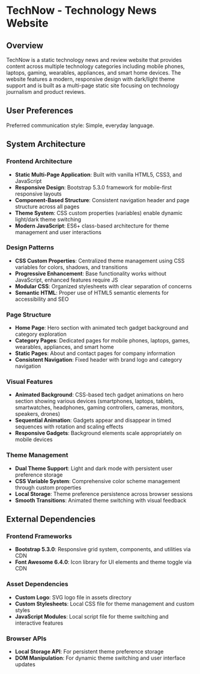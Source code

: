 # TechNow - Technology News Website

## Overview

TechNow is a static technology news and review website that provides content across multiple technology categories including mobile phones, laptops, gaming, wearables, appliances, and smart home devices. The website features a modern, responsive design with dark/light theme support and is built as a multi-page static site focusing on technology journalism and product reviews.

## User Preferences

Preferred communication style: Simple, everyday language.

## System Architecture

### Frontend Architecture
- **Static Multi-Page Application**: Built with vanilla HTML5, CSS3, and JavaScript
- **Responsive Design**: Bootstrap 5.3.0 framework for mobile-first responsive layouts
- **Component-Based Structure**: Consistent navigation header and page structure across all pages
- **Theme System**: CSS custom properties (variables) enable dynamic light/dark theme switching
- **Modern JavaScript**: ES6+ class-based architecture for theme management and user interactions

### Design Patterns
- **CSS Custom Properties**: Centralized theme management using CSS variables for colors, shadows, and transitions
- **Progressive Enhancement**: Base functionality works without JavaScript, enhanced features require JS
- **Modular CSS**: Organized stylesheets with clear separation of concerns
- **Semantic HTML**: Proper use of HTML5 semantic elements for accessibility and SEO

### Page Structure
- **Home Page**: Hero section with animated tech gadget background and category exploration
- **Category Pages**: Dedicated pages for mobile phones, laptops, games, wearables, appliances, and smart home
- **Static Pages**: About and contact pages for company information
- **Consistent Navigation**: Fixed header with brand logo and category navigation

### Visual Features
- **Animated Background**: CSS-based tech gadget animations on hero section showing various devices (smartphones, laptops, tablets, smartwatches, headphones, gaming controllers, cameras, monitors, speakers, drones)
- **Sequential Animation**: Gadgets appear and disappear in timed sequences with rotation and scaling effects
- **Responsive Gadgets**: Background elements scale appropriately on mobile devices

### Theme Management
- **Dual Theme Support**: Light and dark mode with persistent user preference storage
- **CSS Variable System**: Comprehensive color scheme management through custom properties
- **Local Storage**: Theme preference persistence across browser sessions
- **Smooth Transitions**: Animated theme switching with visual feedback

## External Dependencies

### Frontend Frameworks
- **Bootstrap 5.3.0**: Responsive grid system, components, and utilities via CDN
- **Font Awesome 6.4.0**: Icon library for UI elements and theme toggle via CDN

### Asset Dependencies
- **Custom Logo**: SVG logo file in assets directory
- **Custom Stylesheets**: Local CSS file for theme management and custom styles
- **JavaScript Modules**: Local script file for theme switching and interactive features

### Browser APIs
- **Local Storage API**: For persistent theme preference storage
- **DOM Manipulation**: For dynamic theme switching and user interface updates